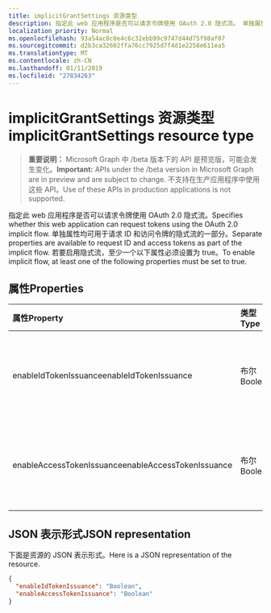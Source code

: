 ```yaml
---
title: implicitGrantSettings 资源类型
description: 指定此 web 应用程序是否可以请求令牌使用 OAuth 2.0 隐式流。 单独属性均可用于请求 ID 和访问令牌的隐式流的一部分。 若要启用隐式流，至少一个以下属性必须设置为 true。
localization_priority: Normal
ms.openlocfilehash: 93a54ac0c0e4c6c32ebb99c9747d44d75f98af07
ms.sourcegitcommit: d2b3ca32602ffa76cc7925d7f4d1e2258e611ea5
ms.translationtype: MT
ms.contentlocale: zh-CN
ms.lasthandoff: 01/11/2019
ms.locfileid: "27834263"
---
```

# <a name="implicitgrantsettings-resource-type"></a><span data-ttu-id="60b00-105">implicitGrantSettings 资源类型</span><span class="sxs-lookup"><span data-stu-id="60b00-105">implicitGrantSettings resource type</span></span>

> <span data-ttu-id="60b00-106">**重要说明：** Microsoft Graph 中 /beta 版本下的 API 是预览版，可能会发生变化。</span><span class="sxs-lookup"><span data-stu-id="60b00-106">**Important:** APIs under the /beta version in Microsoft Graph are in preview and are subject to change.</span></span> <span data-ttu-id="60b00-107">不支持在生产应用程序中使用这些 API。</span><span class="sxs-lookup"><span data-stu-id="60b00-107">Use of these APIs in production applications is not supported.</span></span>

<span data-ttu-id="60b00-108">指定此 web 应用程序是否可以请求令牌使用 OAuth 2.0 隐式流。</span><span class="sxs-lookup"><span data-stu-id="60b00-108">Specifies whether this web application can request tokens using the OAuth 2.0 implicit flow.</span></span> <span data-ttu-id="60b00-109">单独属性均可用于请求 ID 和访问令牌的隐式流的一部分。</span><span class="sxs-lookup"><span data-stu-id="60b00-109">Separate properties are available to request ID and access tokens as part of the implicit flow.</span></span> <span data-ttu-id="60b00-110">若要启用隐式流，至少一个以下属性必须设置为 true。</span><span class="sxs-lookup"><span data-stu-id="60b00-110">To enable implicit flow, at least one of the following properties must be set to true.</span></span>

## <a name="properties"></a><span data-ttu-id="60b00-111">属性</span><span class="sxs-lookup"><span data-stu-id="60b00-111">Properties</span></span>

| <span data-ttu-id="60b00-112">属性</span><span class="sxs-lookup"><span data-stu-id="60b00-112">Property</span></span> | <span data-ttu-id="60b00-113">类型</span><span class="sxs-lookup"><span data-stu-id="60b00-113">Type</span></span> | <span data-ttu-id="60b00-114">Description</span><span class="sxs-lookup"><span data-stu-id="60b00-114">Description</span></span> |
|:---------|:-----|:------------|
|<span data-ttu-id="60b00-115">enableIdTokenIssuance</span><span class="sxs-lookup"><span data-stu-id="60b00-115">enableIdTokenIssuance</span></span>| <span data-ttu-id="60b00-116">布尔</span><span class="sxs-lookup"><span data-stu-id="60b00-116">Boolean</span></span> | <span data-ttu-id="60b00-117">指定此 web 应用程序是否可以请求使用 OAuth 2.0 隐式流 ID 令牌。</span><span class="sxs-lookup"><span data-stu-id="60b00-117">Specifies whether this web application can request an ID token using the OAuth 2.0 implicit flow.</span></span>|
|<span data-ttu-id="60b00-118">enableAccessTokenIssuance</span><span class="sxs-lookup"><span data-stu-id="60b00-118">enableAccessTokenIssuance</span></span>| <span data-ttu-id="60b00-119">布尔</span><span class="sxs-lookup"><span data-stu-id="60b00-119">Boolean</span></span> | <span data-ttu-id="60b00-120">指定此 web 应用程序是否可以请求使用 OAuth 2.0 隐式流访问令牌。</span><span class="sxs-lookup"><span data-stu-id="60b00-120">Specifies whether this web application can request an access token using the OAuth 2.0 implicit flow.</span></span>|

## <a name="json-representation"></a><span data-ttu-id="60b00-121">JSON 表示形式</span><span class="sxs-lookup"><span data-stu-id="60b00-121">JSON representation</span></span>
<span data-ttu-id="60b00-122">下面是资源的 JSON 表示形式。</span><span class="sxs-lookup"><span data-stu-id="60b00-122">Here is a JSON representation of the resource.</span></span>

```json
{
  "enableIdTokenIssuance": "Boolean",
  "enableAccessTokenIssuance": "Boolean"
}

```
